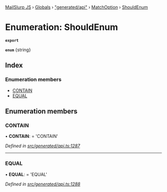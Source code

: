 [MailSlurp JS](../README.md) › [Globals](../globals.md) › ["generated/api"](../modules/_generated_api_.md) › [MatchOption](../modules/_generated_api_.matchoption.md) › [ShouldEnum](_generated_api_.matchoption.shouldenum.md)

# Enumeration: ShouldEnum

**`export`** 

**`enum`** {string}

## Index

### Enumeration members

* [CONTAIN](_generated_api_.matchoption.shouldenum.md#contain)
* [EQUAL](_generated_api_.matchoption.shouldenum.md#equal)

## Enumeration members

###  CONTAIN

• **CONTAIN**: =  <any>'CONTAIN'

*Defined in [src/generated/api.ts:1287](https://github.com/mailslurp/mailslurp-client-ts-js/blob/7518dcd/src/generated/api.ts#L1287)*

___

###  EQUAL

• **EQUAL**: =  <any>'EQUAL'

*Defined in [src/generated/api.ts:1288](https://github.com/mailslurp/mailslurp-client-ts-js/blob/7518dcd/src/generated/api.ts#L1288)*
